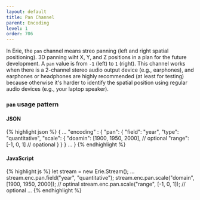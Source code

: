 ```yaml
---
layout: default
title: Pan Channel
parent: Encoding
level: 1
order: 706
---
```


In Erie, the `pan` channel means streo panning (left and right spatial positioning).
3D panning wiht X, Y, and Z positions in a plan for the future development.
A `pan` value is from `-1` (left) to `1` (right).
This channel works when there is a 2-channel stereo audio output device (e.g., earphones), 
and earphones or headphones are highly recommended (at least for testing) 
because otherwise it's harder to identify the spatial position using regular audio devices (e.g., your laptop speaker).

### `pan` usage pattern

<code-groups>
<code-group>
<h4>JSON</h4>
{% highlight json %}
{
  ...
  "encoding" : {
    "pan": {
      "field": "year",
      "type": "quantitative",
      "scale": {
        "doamin": [1900, 1950, 2000], // optional
        "range": [-1, 0, 1] // opational
      }
    }
  }
  ...
}
{% endhighlight %}
</code-group>
<code-group>
<h4>JavaScript</h4>
{% highlight js %}
let stream = new Erie.Stream();
...
stream.enc.pan.field("year", "quantitative");
stream.enc.pan.scale("domain", [1900, 1950, 2000]); // optinal
stream.enc.pan.scale("range", [-1, 0, 1]); // optional
...
{% endhighlight %}
</code-group>
</code-groups>

<!-- todo: example -->